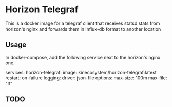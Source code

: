 # Horizon Telegraf

This is a docker image for a telegraf client that receives statsd stats from horizon's nginx and forwards them
in influx-db format to another location

## Usage
In docker-compose, add the following service next to the horizon's nginx one.

services:
  horizon-telegraf:
    image: kinecosystem/horizon-telegraf:latest
    restart: on-failure
    logging:
      driver: json-file
      options:
        max-size: 100m
        max-file: "3"

## TODO
 
